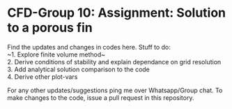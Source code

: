 # CFD-Group 10: Assignment: Solution to a porous fin 
Find the updates and changes in codes here. Stuff to do: \
~1. Explore finite volume method~ \
2. Derive conditions of stability and explain dependance on grid resolution \
3. Add analytical solution comparison to the code\
4. Derive other plot-vars 
<p>For any other updates/suggestions ping me over Whatsapp/Group chat. To make changes to the code, issue a pull request in this repository. </p>
